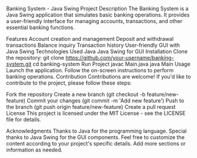 Banking System - Java Swing Project
Description
The Banking System is a Java Swing application that simulates basic banking operations. It provides a user-friendly interface for managing accounts, transactions, and other essential banking functions.

Features
Account creation and management
Deposit and withdrawal transactions
Balance inquiry
Transaction history
User-friendly GUI with Java Swing
Technologies Used
Java
Java Swing for GUI
Installation
Clone the repository:
git clone https://github.com/your-username/banking-system.git
cd banking-system
Run Project
javac Main.java
java Main
Usage
Launch the application.
Follow the on-screen instructions to perform banking operations.
Contribution
Contributions are welcome! If you'd like to contribute to the project, please follow these steps:

Fork the repository
Create a new branch (git checkout -b feature/new-feature)
Commit your changes (git commit -m 'Add new feature')
Push to the branch (git push origin feature/new-feature)
Create a pull request
License
This project is licensed under the MIT License - see the LICENSE file for details.

Acknowledgments
Thanks to Java for the programming language.
Special thanks to Java Swing for the GUI components.
Feel free to customize the content according to your project's specific details. Add more sections or information as needed.
